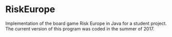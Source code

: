 # RiskEurope
Implementation of the board game Risk Europe in Java for a student project. The current version of this program was coded in the summer of 2017.
